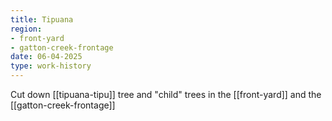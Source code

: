 ```yaml
---
title: Tipuana
region: 
- front-yard
- gatton-creek-frontage
date: 06-04-2025
type: work-history
---
```


Cut down [[tipuana-tipu]] tree and "child" trees in the [[front-yard]] and the [[gatton-creek-frontage]]

